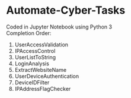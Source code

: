 # Automate-Cyber-Tasks

Coded in Jupyter Notebook using Python 3 <br />
Completion Order:
1. UserAccessValidation
2. IPAccessControl
3. UserListToString
4. LoginAnalysis
5. ExtractWebsiteName
6. UserDeviceAuthentication
7. DeviceIDFilter
8. IPAddressFlagChecker
